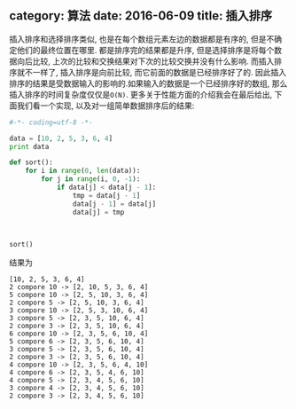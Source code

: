 category: 算法
date: 2016-06-09
title: 插入排序
---
插入排序和选择排序类似, 也是在每个数组元素左边的数据都是有序的, 但是不确定他们的最终位置在哪里. 都是排序完的结果都是升序, 但是选择排序是将每个数据向后比较, 上次的比较和交换结果对下次的比较交换并没有什么影响. 而插入排序就不一样了, 插入排序是向前比较, 而它前面的数据是已经排序好了的. 因此插入排序的结果是受数据输入的影响的.如果输入的数据是一个已经排序好的数组, 那么插入排序的时间复杂度仅仅是`O(N)`. 更多关于性能方面的介绍我会在最后给出, 下面我们看一个实现, 以及对一组简单数据排序后的结果:

```python
#-*- coding=utf-8 -*-

data = [10, 2, 5, 3, 6, 4]
print data

def sort():
    for i in range(0, len(data)):
        for j in range(i, 0, -1):
            if data[j] < data[j - 1]:
                tmp = data[j - 1]
                data[j - 1] = data[j]
                data[j] = tmp
                
            

sort()
```
结果为
```
[10, 2, 5, 3, 6, 4]
2 compore 10 -> [2, 10, 5, 3, 6, 4]
5 compore 10 -> [2, 5, 10, 3, 6, 4]
2 compore 5 -> [2, 5, 10, 3, 6, 4]
3 compore 10 -> [2, 5, 3, 10, 6, 4]
3 compore 5 -> [2, 3, 5, 10, 6, 4]
2 compore 3 -> [2, 3, 5, 10, 6, 4]
6 compore 10 -> [2, 3, 5, 6, 10, 4]
5 compore 6 -> [2, 3, 5, 6, 10, 4]
3 compore 5 -> [2, 3, 5, 6, 10, 4]
2 compore 3 -> [2, 3, 5, 6, 10, 4]
4 compore 10 -> [2, 3, 5, 6, 4, 10]
4 compore 6 -> [2, 3, 5, 4, 6, 10]
4 compore 5 -> [2, 3, 4, 5, 6, 10]
3 compore 4 -> [2, 3, 4, 5, 6, 10]
2 compore 3 -> [2, 3, 4, 5, 6, 10]
```

